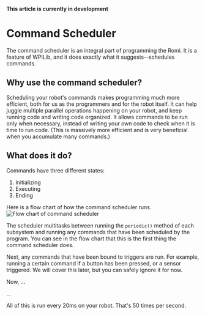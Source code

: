 **This article is currently in development**

# Command Scheduler
The command scheduler is an integral part of programming the Romi. It is a feature of WPILib, and it does exactly what it suggests--schedules commands.

## Why use the command scheduler?
Scheduling your robot's commands makes programming much more efficient, both for us as the programmers and for the robot itself. It can help juggle multiple parallel operations happening on your robot, and keep running code and writing code organized.
It allows commands to be run only when necessary, instead of writing your own code to check when it is time to run code. (This is massively more efficient and is very beneficial when you accumulate many commands.)

## What does it do?
Commands have three different states:

 1. Initializing
 2. Executing
 3. Ending

Here is a flow chart of how the command scheduler runs.
![Flow chart of command scheduler](https://docs.wpilib.org/en/stable/_images/scheduler-run-sequence.drawio.svg)

The scheduler multitasks between running the `periodic()` method of each subsystem and running any commands that have been scheduled by the program. 
You can see in the flow chart that this is the first thing the command scheduler does.

Next, any commands that have been bound to triggers are run. For example, running a certain command if a button has been pressed, or a sensor triggered. We will cover this later, but you can safely ignore it for now.

Now, ...


...

All of this is run every 20ms on your robot. That's 50 times per second.
